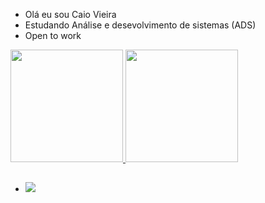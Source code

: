 - Olá eu sou Caio Vieira 
- Estudando Análise e desevolvimento de sistemas (ADS)
- Open to work 

<div>
  <a href="https://github.com/caioware">
  <img height="180em" src="https://github-readme-stats.vercel.app/api?username=caioware&show_icons=true&theme=dark&include_all_commits=true&count_private=true"/>
  <img height="180em" src="https://github-readme-stats.vercel.app/api/top-langs/?username=caioware&layout=compact&langs_count=16&theme=dark"/>
</div>      

  ##
+  ![](https://github-profile-summary-cards.vercel.app/api/cards/profile-details?username=caioware&theme=github)
